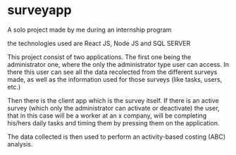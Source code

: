 # surveyapp
A solo project made by me during an internship program

the technologies used are React JS, Node JS and SQL SERVER

This project consist of two applications. The first one being the administrator one, where the only the administrator type user can access. In there this user can see
all the data recolected from the different surveys made, as well as the information used for those surveys (like tasks, users, etc.)

Then there is the client app which is the survey itself. If there is an active survey (which only the administrator can activate or deactivate) the user, that in this
case will be a worker at an x company, will be completing his/hers daily tasks and timing them by pressing them on the application. 

The data collected is then used to perform an activity-based costing (ABC) analysis.
